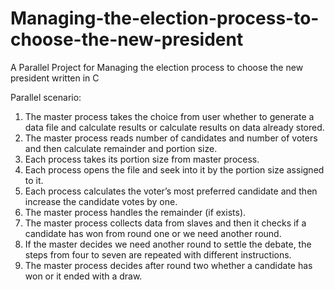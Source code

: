 # Managing-the-election-process-to-choose-the-new-president
A Parallel Project for Managing the election process to choose the new president written in C

Parallel scenario:
1. The master process takes the choice from user whether to generate a data file and calculate 
results or calculate results on data already stored.
2. The master process reads number of candidates and number of voters and then calculate 
remainder and portion size.
3. Each process takes its portion size from master process.
4. Each process opens the file and seek into it by the portion size assigned to it.
5. Each process calculates the voter’s most preferred candidate and then increase the candidate 
votes by one.
6. The master process handles the remainder (if exists).
7. The master process collects data from slaves and then it checks if a candidate has won from 
round one or we need another round.
8. If the master decides we need another round to settle the debate, the steps from four to seven 
are repeated with different instructions.
9. The master process decides after round two whether a candidate has won or it ended with a 
draw.

